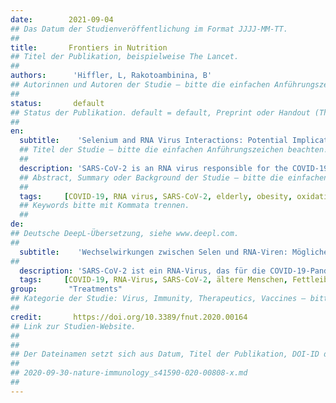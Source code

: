 ```yaml
---
date:        2021-09-04
## Das Datum der Studienveröffentlichung im Format JJJJ-MM-TT.
##
title:       Frontiers in Nutrition
## Titel der Publikation, beispielweise The Lancet.
##
authors:      'Hiffler, L, Rakotoambinina, B'
## Autorinnen und Autoren der Studie – bitte die einfachen Anführungszeichen beachten!
##
status:       default
## Status der Publikation. default = default, Preprint oder Handout (Thesenpapier)
##
en:
  subtitle:    'Selenium and RNA Virus Interactions: Potential Implications for SARS-CoV-2 Infection (COVID-19)'
  ## Titel der Studie – bitte die einfachen Anführungszeichen beachten!
  ##
  description: 'SARS-CoV-2 is an RNA virus responsible for the COVID-19 pandemic that already claimed more than 340,000 lives worldwide as of May 23, 2020, the majority of which are elderly. Selenium (Se), a natural trace element, has a key and complex role in the immune system. It is well-documented that Se deficiency is associated with higher susceptibility to RNA viral infections and more severe disease outcome. In this article, we firstly present evidence on how Se deficiency promotes mutations, replication and virulence of RNA viruses. Next, we review how Se might be beneficial via restoration of host antioxidant capacity, reduction of apoptosis and endothelial cell damages as well as platelet aggregation. It also appears that low Se status is a common finding in conditions considered at risk of severe COVID-19, especially in the elderly. Finally, we present a rationale for Se use at different stages of COVID-19. Se has been overlooked but may have a significant place in COVID-19 spectrum management, particularly in vulnerable elderly, and might represent a game changer in the global response to COVID-19.'
  ## Abstract, Summary oder Background der Studie – bitte die einfachen Anführungszeichen beachten!
  ##
  tags:     [COVID-19, RNA virus, SARS-CoV-2, elderly, obesity, oxidative stress, selenium, thioredoxin reductase]
  ## Keywords bitte mit Kommata trennen.
  ##
de: 
## Deutsche DeepL-Übersetzung, siehe www.deepl.com.
##
  subtitle:    'Wechselwirkungen zwischen Selen und RNA-Viren: Mögliche Auswirkungen auf die SARS-CoV-2-Infektion (COVID-19)'
##
  description: 'SARS-CoV-2 ist ein RNA-Virus, das für die COVID-19-Pandemie verantwortlich ist, die bis zum 23. Mai 2020 weltweit bereits mehr als 340.000 Todesopfer gefordert hat, von denen die meisten ältere Menschen sind. Selen (Se), ein natürliches Spurenelement, spielt eine wichtige und komplexe Rolle für das Immunsystem. Es ist gut dokumentiert, dass Se-Mangel mit einer höheren Anfälligkeit für RNA-Virusinfektionen und einem schwereren Krankheitsverlauf verbunden ist. In diesem Artikel präsentieren wir zunächst Belege dafür, wie Se-Mangel Mutationen, Replikation und Virulenz von RNA-Viren fördert. Anschließend wird untersucht, wie Se durch die Wiederherstellung der antioxidativen Kapazität des Wirts, die Verringerung der Apoptose und der Schädigung der Endothelzellen sowie der Thrombozytenaggregation von Nutzen sein könnte. Es zeigt sich auch, dass ein niedriger Se-Status ein häufiger Befund bei Erkrankungen ist, die als Risiko für schwere COVID-19 gelten, insbesondere bei älteren Menschen. Schließlich stellen wir eine Begründung für den Einsatz von Se in verschiedenen Stadien von COVID-19 vor. Se wurde bisher übersehen, könnte aber einen wichtigen Platz im Management des COVID-19-Spektrums einnehmen, insbesondere bei gefährdeten älteren Menschen, und könnte einen Wendepunkt in der globalen Antwort auf COVID-19 darstellen.'
  tags:     [COVID-19, RNA-Virus, SARS-CoV-2, ältere Menschen, Fettleibigkeit, oxidativer Stress, Selen, Thioredoxin-Reduktase]
group:       "Treatments"
## Kategorie der Studie: Virus, Immunity, Therapeutics, Vaccines – bitte die Anführungszeichen beachten!
##
credit:       https://doi.org/10.3389/fnut.2020.00164
## Link zur Studien-Website.
##
##
## Der Dateinamen setzt sich aus Datum, Titel der Publikation, DOI-ID der Studie (nach dem letzten Slash) und der Dateiendung zusammen. Bitte den Unterstrich vor der DOI-ID beachten!
##
## 2020-09-30-nature-immunology_s41590-020-00808-x.md
##
---
```

<object data="{{ page.link }}" style='height:calc(100vh - 400px); width: 100%' type='application/pdf'></object>
